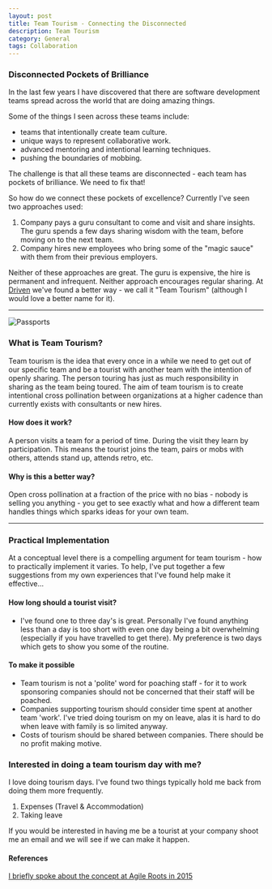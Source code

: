 ```yaml
---
layout: post
title: Team Tourism - Connecting the Disconnected
description: Team Tourism
category: General
tags: Collaboration
---
```

### Disconnected Pockets of Brilliance ###

In the last few years I have discovered that there are software development teams spread across the world that are doing amazing things.

Some of the things I seen across these teams include:

- teams that intentionally create team culture.  
- unique ways to represent collaborative work.  
- advanced mentoring and intentional learning techniques.  
- pushing the boundaries of mobbing.  

The challenge is that all these teams are disconnected - each team has pockets of brilliance. We need to fix that!

So how do we connect these pockets of excellence? Currently I've seen two approaches used:  

1) Company pays a guru consultant to come and visit and share insights. The guru spends a few days sharing wisdom with the team, before moving on to the next team.  
2) Company hires new employees who bring some of the "magic sauce" with them from their previous employers.  

Neither of these approaches are great. The guru is expensive, the hire is permanent and infrequent. Neither approach encourages regular sharing. At [Driven](http://drivenalliance.com/) we've found a better way - we call it "Team Tourism" (although I would love a better name for it).

---------------------------------------------------------------------------------------

<img class="img-responsive center-block" alt="Passports" src="{{ site.url }}/assets/images/Team-Tourism-Passports.jpg">

### What is Team Tourism? ###

Team tourism is the idea that every once in a while we need to get out of our specific team and be a tourist with another team with the intention of openly sharing. The person touring has just as much responsibility in sharing as the team being toured. The aim of team tourism is to create intentional cross pollination between organizations at a higher cadence than currently exists with consultants or new hires.

#### How does it work? ####

A person visits a team for a period of time. During the visit they learn by participation. This means the tourist joins the team, pairs or mobs with others, attends stand up, attends retro, etc.

#### Why is this a better way? ####

Open cross pollination at a fraction of the price with no bias - nobody is selling you anything - you get to see exactly what and how a different team handles things which sparks ideas for your own team.

---------------------------------------------------------------------------------------

### Practical Implementation ###

At a conceptual level there is a compelling argument for team tourism - how to practically implement it varies. To help, I've put together a few suggestions from my own experiences that I've found  help make it effective...   

#### How long should a tourist visit? ####

- I've found one to three day's is great. Personally I've found anything less than a day is too short with even one day being a bit overwhelming (especially if you have travelled to get there). My preference is two days which gets to show you some of the routine.

#### To make it possible ####

- Team tourism is not a 'polite' word for poaching staff - for it to work sponsoring companies should not be concerned that their staff will be poached.  
- Companies supporting tourism should consider time spent at another team 'work'. I've tried doing tourism on my on leave, alas it is hard to do when leave with family is so limited anyway.  
- Costs of tourism should be shared between companies. There should be no profit making motive.

### Interested in doing a team tourism day with me? ###

I love doing tourism days. I've found two things typically hold me back from doing them more frequently.

1) Expenses (Travel & Accommodation)  
2) Taking leave  

If you would be interested in having me be a tourist at your company shoot me an email and we will see if we can make it happen.  

#### References ####

[I briefly spoke about the concept at Agile Roots in 2015](http://www.agileroots.com/)  
